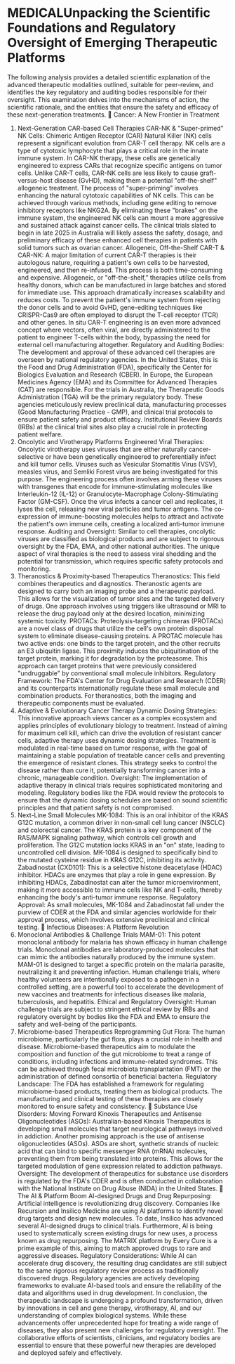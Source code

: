 # MEDICALUnpacking the Scientific Foundations and Regulatory Oversight of Emerging Therapeutic Platforms
The following analysis provides a detailed scientific explanation of the advanced therapeutic modalities outlined, suitable for peer-review, and identifies the key regulatory and auditing bodies responsible for their oversight. This examination delves into the mechanisms of action, the scientific rationale, and the entities that ensure the safety and efficacy of these next-generation treatments.
🔬 Cancer: A New Frontier in Treatment
1. Next-Generation CAR-based Cell Therapies
CAR-NK & "Super-primed" NK Cells: Chimeric Antigen Receptor (CAR) Natural Killer (NK) cells represent a significant evolution from CAR-T cell therapy. NK cells are a type of cytotoxic lymphocyte that plays a critical role in the innate immune system. In CAR-NK therapy, these cells are genetically engineered to express CARs that recognize specific antigens on tumor cells. Unlike CAR-T cells, CAR-NK cells are less likely to cause graft-versus-host disease (GvHD), making them a potential "off-the-shelf" allogeneic treatment. The process of "super-priming" involves enhancing the natural cytotoxic capabilities of NK cells. This can be achieved through various methods, including gene editing to remove inhibitory receptors like NKG2A. By eliminating these "brakes" on the immune system, the engineered NK cells can mount a more aggressive and sustained attack against cancer cells. The clinical trials slated to begin in late 2025 in Australia will likely assess the safety, dosage, and preliminary efficacy of these enhanced cell therapies in patients with solid tumors such as ovarian cancer.
Allogeneic, Off-the-Shelf CAR-T & CAR-NK: A major limitation of current CAR-T therapies is their autologous nature, requiring a patient's own cells to be harvested, engineered, and then re-infused. This process is both time-consuming and expensive. Allogeneic, or "off-the-shelf," therapies utilize cells from healthy donors, which can be manufactured in large batches and stored for immediate use. This approach dramatically increases scalability and reduces costs. To prevent the patient's immune system from rejecting the donor cells and to avoid GvHD, gene-editing techniques like CRISPR-Cas9 are often employed to disrupt the T-cell receptor (TCR) and other genes. In situ CAR-T engineering is an even more advanced concept where vectors, often viral, are directly administered to the patient to engineer T-cells within the body, bypassing the need for external cell manufacturing altogether.
Regulatory and Auditing Bodies: The development and approval of these advanced cell therapies are overseen by national regulatory agencies. In the United States, this is the Food and Drug Administration (FDA), specifically the Center for Biologics Evaluation and Research (CBER). In Europe, the European Medicines Agency (EMA) and its Committee for Advanced Therapies (CAT) are responsible. For the trials in Australia, the Therapeutic Goods Administration (TGA) will be the primary regulatory body. These agencies meticulously review preclinical data, manufacturing processes (Good Manufacturing Practice - GMP), and clinical trial protocols to ensure patient safety and product efficacy. Institutional Review Boards (IRBs) at the clinical trial sites also play a crucial role in protecting patient welfare.
2. Oncolytic and Virotherapy Platforms
Engineered Viral Therapies: Oncolytic virotherapy uses viruses that are either naturally cancer-selective or have been genetically engineered to preferentially infect and kill tumor cells. Viruses such as Vesicular Stomatitis Virus (VSV), measles virus, and Semliki Forest virus are being investigated for this purpose. The engineering process often involves arming these viruses with transgenes that encode for immune-stimulating molecules like Interleukin-12 (IL-12) or Granulocyte-Macrophage Colony-Stimulating Factor (GM-CSF). Once the virus infects a cancer cell and replicates, it lyses the cell, releasing new viral particles and tumor antigens. The co-expression of immune-boosting molecules helps to attract and activate the patient's own immune cells, creating a localized anti-tumor immune response.
Auditing and Oversight: Similar to cell therapies, oncolytic viruses are classified as biological products and are subject to rigorous oversight by the FDA, EMA, and other national authorities. The unique aspect of viral therapies is the need to assess viral shedding and the potential for transmission, which requires specific safety protocols and monitoring.
3. Theranostics & Proximity-based Therapeutics
Theranostics: This field combines therapeutics and diagnostics. Theranostic agents are designed to carry both an imaging probe and a therapeutic payload. This allows for the visualization of tumor sites and the targeted delivery of drugs. One approach involves using triggers like ultrasound or MRI to release the drug payload only at the desired location, minimizing systemic toxicity.
PROTACs: Proteolysis-targeting chimeras (PROTACs) are a novel class of drugs that utilize the cell's own protein disposal system to eliminate disease-causing proteins. A PROTAC molecule has two active ends: one binds to the target protein, and the other recruits an E3 ubiquitin ligase. This proximity induces the ubiquitination of the target protein, marking it for degradation by the proteasome. This approach can target proteins that were previously considered "undruggable" by conventional small molecule inhibitors.
Regulatory Framework: The FDA's Center for Drug Evaluation and Research (CDER) and its counterparts internationally regulate these small molecule and combination products. For theranostics, both the imaging and therapeutic components must be evaluated.
4. Adaptive & Evolutionary Cancer Therapy
Dynamic Dosing Strategies: This innovative approach views cancer as a complex ecosystem and applies principles of evolutionary biology to treatment. Instead of aiming for maximum cell kill, which can drive the evolution of resistant cancer cells, adaptive therapy uses dynamic dosing strategies. Treatment is modulated in real-time based on tumor response, with the goal of maintaining a stable population of treatable cancer cells and preventing the emergence of resistant clones. This strategy seeks to control the disease rather than cure it, potentially transforming cancer into a chronic, manageable condition.
Oversight: The implementation of adaptive therapy in clinical trials requires sophisticated monitoring and modeling. Regulatory bodies like the FDA would review the protocols to ensure that the dynamic dosing schedules are based on sound scientific principles and that patient safety is not compromised.
5. Next-Line Small Molecules
MK-1084: This is an oral inhibitor of the KRAS G12C mutation, a common driver in non-small cell lung cancer (NSCLC) and colorectal cancer. The KRAS protein is a key component of the RAS/MAPK signaling pathway, which controls cell growth and proliferation. The G12C mutation locks KRAS in an "on" state, leading to uncontrolled cell division. MK-1084 is designed to specifically bind to the mutated cysteine residue in KRAS G12C, inhibiting its activity.
Zabadinostat (CXD101): This is a selective histone deacetylase (HDAC) inhibitor. HDACs are enzymes that play a role in gene expression. By inhibiting HDACs, Zabadinostat can alter the tumor microenvironment, making it more accessible to immune cells like NK and T-cells, thereby enhancing the body's anti-tumor immune response.
Regulatory Approval: As small molecules, MK-1084 and Zabadinostat fall under the purview of CDER at the FDA and similar agencies worldwide for their approval process, which involves extensive preclinical and clinical testing.
🦠 Infectious Diseases: A Platform Revolution
1. Monoclonal Antibodies & Challenge Trials
MAM-01: This potent monoclonal antibody for malaria has shown efficacy in human challenge trials. Monoclonal antibodies are laboratory-produced molecules that can mimic the antibodies naturally produced by the immune system. MAM-01 is designed to target a specific protein on the malaria parasite, neutralizing it and preventing infection. Human challenge trials, where healthy volunteers are intentionally exposed to a pathogen in a controlled setting, are a powerful tool to accelerate the development of new vaccines and treatments for infectious diseases like malaria, tuberculosis, and hepatitis.
Ethical and Regulatory Oversight: Human challenge trials are subject to stringent ethical review by IRBs and regulatory oversight by bodies like the FDA and EMA to ensure the safety and well-being of the participants.
2. Microbiome-based Therapeutics
Reprogramming Gut Flora: The human microbiome, particularly the gut flora, plays a crucial role in health and disease. Microbiome-based therapeutics aim to modulate the composition and function of the gut microbiome to treat a range of conditions, including infections and immune-related syndromes. This can be achieved through fecal microbiota transplantation (FMT) or the administration of defined consortia of beneficial bacteria.
Regulatory Landscape: The FDA has established a framework for regulating microbiome-based products, treating them as biological products. The manufacturing and clinical testing of these therapies are closely monitored to ensure safety and consistency.
🚬 Substance Use Disorders: Moving Forward
Kinoxis Therapeutics and Antisense Oligonucleotides (ASOs): Australian-based Kinoxis Therapeutics is developing small molecules that target neurological pathways involved in addiction. Another promising approach is the use of antisense oligonucleotides (ASOs). ASOs are short, synthetic strands of nucleic acid that can bind to specific messenger RNA (mRNA) molecules, preventing them from being translated into proteins. This allows for the targeted modulation of gene expression related to addiction pathways.
Oversight: The development of therapeutics for substance use disorders is regulated by the FDA's CDER and is often conducted in collaboration with the National Institute on Drug Abuse (NIDA) in the United States.
🤖 The AI & Platform Boom
AI-designed Drugs and Drug Repurposing: Artificial intelligence is revolutionizing drug discovery. Companies like Recursion and Insilico Medicine are using AI platforms to identify novel drug targets and design new molecules. To date, Insilico has advanced several AI-designed drugs to clinical trials. Furthermore, AI is being used to systematically screen existing drugs for new uses, a process known as drug repurposing. The MATRIX platform by Every Cure is a prime example of this, aiming to match approved drugs to rare and aggressive diseases.
Regulatory Considerations: While AI can accelerate drug discovery, the resulting drug candidates are still subject to the same rigorous regulatory review process as traditionally discovered drugs. Regulatory agencies are actively developing frameworks to evaluate AI-based tools and ensure the reliability of the data and algorithms used in drug development.
In conclusion, the therapeutic landscape is undergoing a profound transformation, driven by innovations in cell and gene therapy, virotherapy, AI, and our understanding of complex biological systems. While these advancements offer unprecedented hope for treating a wide range of diseases, they also present new challenges for regulatory oversight. The collaborative efforts of scientists, clinicians, and regulatory bodies are essential to ensure that these powerful new therapies are developed and deployed safely and effectively.

